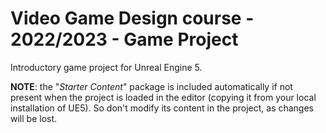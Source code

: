 # Video Game Design course - 2022/2023 - Game Project

Introductory game project for Unreal Engine 5.

 **NOTE**: the "*Starter Content*" package is included automatically if not present when the project is loaded in the editor (copying it from your local installation of UE5). So don't modify its content in the project, as changes will be lost.
